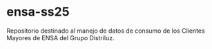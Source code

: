 # ensa-ss25
Repositorio destinado al manejo de datos de consumo de los Clientes Mayores de ENSA del Grupo Distriluz.
